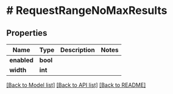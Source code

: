 # # RequestRangeNoMaxResults

## Properties

Name | Type | Description | Notes
------------ | ------------- | ------------- | -------------
**enabled** | **bool** |  | 
**width** | **int** |  | 

[[Back to Model list]](../../README.md#documentation-for-models) [[Back to API list]](../../README.md#documentation-for-api-endpoints) [[Back to README]](../../README.md)


